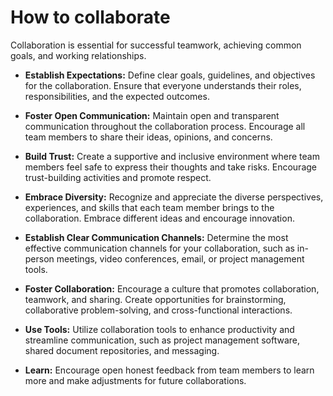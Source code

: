 # How to collaborate

Collaboration is essential for successful teamwork, achieving common goals, and working relationships.

* **Establish Expectations:** Define clear goals, guidelines, and objectives for the collaboration. Ensure that everyone understands their roles, responsibilities, and the expected outcomes.

* **Foster Open Communication:** Maintain open and transparent communication throughout the collaboration process. Encourage all team members to share their ideas, opinions, and concerns.

* **Build Trust:** Create a supportive and inclusive environment where team members feel safe to express their thoughts and take risks. Encourage trust-building activities and promote respect.

* **Embrace Diversity:** Recognize and appreciate the diverse perspectives, experiences, and skills that each team member brings to the collaboration. Embrace different ideas and encourage innovation.

* **Establish Clear Communication Channels:** Determine the most effective communication channels for your collaboration, such as in-person meetings, video conferences, email, or project management tools.

* **Foster Collaboration:** Encourage a culture that promotes collaboration, teamwork, and sharing. Create opportunities for brainstorming, collaborative problem-solving, and cross-functional interactions.

* **Use Tools:** Utilize collaboration tools to enhance productivity and streamline communication, such as project management software, shared document repositories, and messaging.

* **Learn:** Encourage open honest feedback from team members to learn more and make adjustments for future collaborations.
